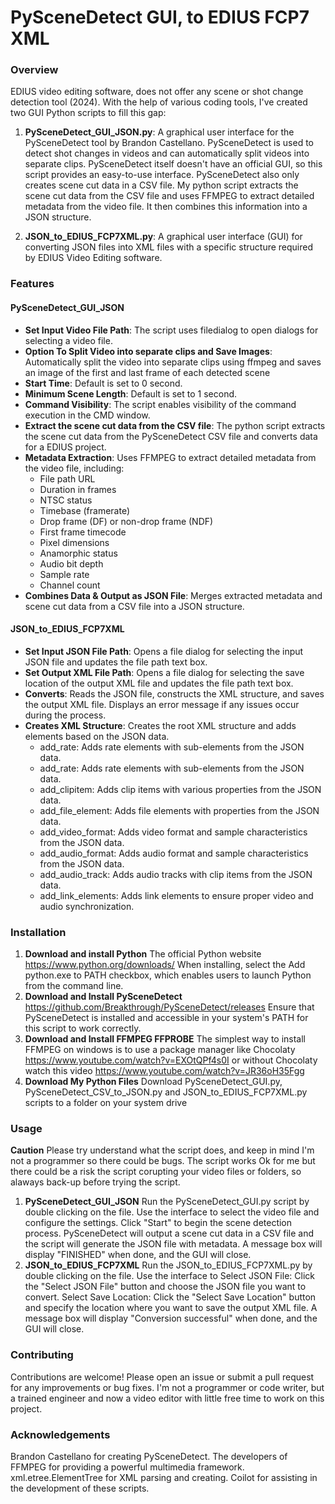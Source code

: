 # PySceneDetect GUI, to EDIUS FCP7 XML

### Overview
EDIUS video editing software, does not offer any scene or shot change detection tool (2024). With the help of various coding tools, I've created two GUI Python scripts to fill this gap:

1. **PySceneDetect_GUI_JSON.py**: A graphical user interface for the PySceneDetect tool by Brandon Castellano. PySceneDetect is used to detect shot changes in videos and can automatically split videos into separate clips. PySceneDetect itself doesn't have an official GUI, so this script provides an easy-to-use interface. PySceneDetect also only creates scene cut data in a CSV file. My python script extracts the scene cut data from the CSV file and uses FFMPEG to extract detailed metadata from the video file. It then combines this information into a JSON structure.

2. **JSON_to_EDIUS_FCP7XML.py**: A graphical user interface (GUI) for converting JSON files into XML files with a specific structure required by EDIUS Video Editing software. 

### Features

#### PySceneDetect_GUI_JSON
- **Set Input Video File Path**: The script uses filedialog to open dialogs for selecting a video file. 
- **Option To Split Video into separate clips and Save Images**:  Automatically split the video into separate clips using ffmpeg and saves an image of the first and last frame of each detected scene 
- **Start Time**: Default is set to 0 second.
- **Minimum Scene Length**: Default is set to 1 second.
- **Command Visibility**: The script enables visibility of the command execution in the CMD window.
- **Extract the scene cut data from the CSV file**: The python script extracts the scene cut data from the PySceneDetect CSV file and converts data for a EDIUS project.
- **Metadata Extraction**: Uses FFMPEG to extract detailed metadata from the video file, including:
  - File path URL
  - Duration in frames
  - NTSC status
  - Timebase (framerate)
  - Drop frame (DF) or non-drop frame (NDF)
  - First frame timecode
  - Pixel dimensions
  - Anamorphic status
  - Audio bit depth
  - Sample rate
  - Channel count
- **Combines Data & Output as JSON File**: Merges extracted metadata and scene cut data from a CSV file into a JSON structure.

#### JSON_to_EDIUS_FCP7XML
- **Set Input JSON File Path**: Opens a file dialog for selecting the input JSON file and updates the file path text box.
- **Set Output XML File Path**: Opens a file dialog for selecting the save location of the output XML file and updates the file path text box.
- **Converts**: Reads the JSON file, constructs the XML structure, and saves the output XML file. Displays an error message if any issues occur during the process.
- **Creates XML Structure**: Creates the root XML structure and adds elements based on the JSON data.
  - add_rate: Adds rate elements with sub-elements from the JSON data.
  - add_rate: Adds rate elements with sub-elements from the JSON data.
  - add_clipitem: Adds clip items with various properties from the JSON data.
  - add_file_element: Adds file elements with properties from the JSON data.
  - add_video_format: Adds video format and sample characteristics from the JSON data.
  - add_audio_format: Adds audio format and sample characteristics from the JSON data.
  - add_audio_track: Adds audio tracks with clip items from the JSON data.
  - add_link_elements: Adds link elements to ensure proper video and audio synchronization. 

### Installation

1. **Download and install Python**
   The official Python website https://www.python.org/downloads/ When installing, select the Add python.exe to PATH checkbox, which enables users to launch Python from the command line.
2. **Download and Install PySceneDetect**
   https://github.com/Breakthrough/PySceneDetect/releases Ensure that PySceneDetect is installed and accessible in your system's PATH for this script to work correctly.
3. **Download and Install FFMPEG FFPROBE**
   The simplest way to install FFMPEG on windows is to use a package manager like Chocolaty https://www.youtube.com/watch?v=EXOtQPf4s0I or without Chocolaty watch this video https://www.youtube.com/watch?v=JR36oH35Fgg
4. **Download My Python Files**
   Download PySceneDetect_GUI.py, PySceneDetect_CSV_to_JSON.py and JSON_to_EDIUS_FCP7XML.py scripts to a folder on your system drive
   
### Usage

**Caution**
Please try understand what the script does, and keep in mind I'm not a programmer so there could be bugs. The script works Ok for me but there could be a risk the script corupting your video files or folders, so alaways back-up before trying the script.

1. **PySceneDetect_GUI_JSON**
   Run the PySceneDetect_GUI.py script by double clicking on the file. Use the interface to select the video file and configure the settings. Click "Start" to begin the scene detection process. PySceneDetect will output a scene cut data in a CSV file and the script will generate the JSON file with metadata. A message box will display "FINISHED" when done, and the GUI will close.
2. **JSON_to_EDIUS_FCP7XML**
    Run the JSON_to_EDIUS_FCP7XML.py by double clicking on the file. Use the interface to Select JSON File: Click the "Select JSON File" button and choose the JSON file you want to convert. Select Save Location: Click the "Select Save Location" button and specify the location where you want to save the output XML file. A message box will display "Conversion successful" when done, and the GUI will close. 
	
### Contributing
Contributions are welcome! Please open an issue or submit a pull request for any improvements or bug fixes. I'm not a programmer or code writer, but a trained engineer and now a video editor with little free time to work on this project.

### Acknowledgements
Brandon Castellano for creating PySceneDetect.
The developers of FFMPEG for providing a powerful multimedia framework.
xml.etree.ElementTree for XML parsing and creating.
Coilot for assisting in the development of these scripts.	


